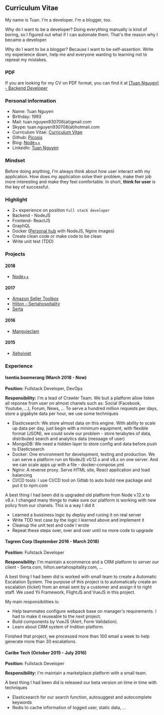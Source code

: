 ## Curriculum Vitae

My name is Tuan. I'm a developer. I'm a blogger, too.

Why do I want to be a developer? Doing everything manually is kind of boring, so I figured out what if I can automate them. That's the reason why I became a developer.

Why do I want to be a blogger? Because I want to be self-assertion. Write my experience down, help me and everyone wanting to learning not to repreat my mistakes.

### PDF

If you are looking for my CV on PDF format, you can find it at [[Tuan Nguyen] - Backend Developer](./%5BTuan%20Nguyen%5D%20-%20Backend%20Developer.pdf)

### Personal information

- Name: Tuan Nguyen
- Birthday: 1993
- Mail: tuan.nguyen930708(at)gmail.com
- Skype: tuan.nguyen930708(at)hotmail.com
- Curriculum Vitae: [Curriculum Vitae](https://picosix.github.io/cv/)
- Github: [Picosix](https://github.com/picosix)
- Blog: [Node++](http://nodeplusplus.com/)
- LinkedIn: [Tuan Nguyen](https://www.linkedin.com/in/tuannguyen1993/)

### Mindset

Before doing anything, I'm always think about how user interact with my application. How does my application solve their problem, make their job more interesting and make they feel comfortable. In short, **think for user** is the key of successful.

### Highlight

- 2+ experience on position `Full stack developer`
- Backend - NodeJS
- Frontend- ReactJS
- GraphQL
- Docker ([Personal hub](https://hub.docker.com/u/picosix/) with NodeJS, Nginx images)
- Create clean code or make code to be clean
- Write unit test (TDD)

### Projects

#### 2018

- [Node++](https://nodeplusplus.com/vi/)

#### 2017

- [Amazon Seller Toolbox](https://amzsellertoolbox.com/index.html)
- [Hilton - Sertahospitality](https://hilton.sertahospitality.com/index.html)
- [Serta](https://serta.com/)

#### 2016

- [Mangvieclam](https://mangvieclam.com/)

#### 2015

- [Xehoiviet](https://xehoiviet.com/)

### Experience

#### Isentia.boomerang (March 2018 - Now)

**Position:** Fullstack Developer, DevOps

**Responsibility:** I'm a lead of Crawler Team. We buit a platform allow listen all reponse from user on almost chanels such as: Social (Facebook, Youtube, ...), Forum, News, ... To serve a hundred million requests per days, store a gigabyte data per hour, we use some techniques

- Elasticsearch: We store almost data on this engine. With ability to scale up data per day, just begin with a minimum equipment, with flexible format (JSON), we could sovle our problem - store terabytes of data, distributed search and analytics data (message of user)
- MongoDB: We need a hidden layer to store config and data before push to Elasticsearch
- Docker: One environment for development, testing and production. We can serve a platform run on NodeJS v0.12.x and v8.x on one server. And we can scale apps up with a file - docker-compose.yml
- Nginx: A reverse proxy. Serve HTML site, React application and load balancing
- CI/CD tools: I use CI/CD tool on Gitlab to auto build new package and put it to npm.com

A best thing I had been did is upgraded old platform from Node v.12.x to v8.x. I changed many things to make sure our platform is working with new policy from our chanels. This is a way I did it

- Learned a bussiness logic by deploy and runing it on real server
- Write TDD test case by the logic I learned above and implement it
- Cleanup the unit test and code I wrote
- Repeat these steps over, over and over until no more code to upgrade

#### Tagrem Corp (September 2016 - March 2018)

**Position:** Fullstack Developer

**Responsibility:** I'm maintain a ecommerce and a CRM platform to server our client - Serta.com, hilton.sertahospitality.com, ...

A best thing I had been did is worked with small team to create a Automatic Escalation System. The purpose of this project is to automatically create an escalation (ticket) from an email sent by a customer and assign it to right staff. We used Yii Framework, FlightJS and VueJS in this project.

My main responsibilities is:

- Help teammates configure webpack base on manager's requirements. I had to make it reuseable to the next project.
- Build components by VueJS (Alert, Form Validation).
- Learn about CRM system of Indition platform.

Finished that project, we processed more than 100 email a week to help generate more than 30 escalations.

#### Caribe Tech (October 2015 - July 2016)

**Position:** Fullstack Developer

**Responsibility:** I'm maintain a marketplace platform with a small team.

A best thing I had been did is released our beta version on time in time with techniques

- Elasticsearch for our search function, autosuggest and autocomplete keywords
- Redis to cache information of logged user, static data, ...

